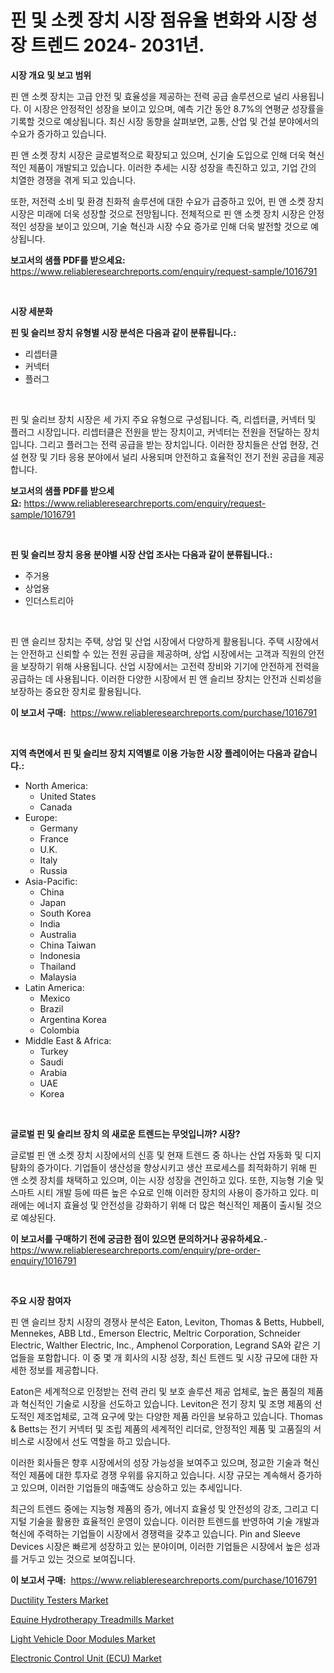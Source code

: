 <p><h1>핀 및 소켓 장치 시장 점유율 변화와 시장 성장 트렌드 2024- 2031년.</h1></p><p><strong>시장 개요 및 보고 범위</strong></p>
<p><p>핀 앤 소켓 장치는 고급 안전 및 효율성을 제공하는 전력 공급 솔루션으로 널리 사용됩니다. 이 시장은 안정적인 성장을 보이고 있으며, 예측 기간 동안 8.7%의 연평균 성장률을 기록할 것으로 예상됩니다. 최신 시장 동향을 살펴보면, 교통, 산업 및 건설 분야에서의 수요가 증가하고 있습니다.</p><p>핀 앤 소켓 장치 시장은 글로벌적으로 확장되고 있으며, 신기술 도입으로 인해 더욱 혁신적인 제품이 개발되고 있습니다. 이러한 추세는 시장 성장을 촉진하고 있고, 기업 간의 치열한 경쟁을 겪게 되고 있습니다.</p><p>또한, 저전력 소비 및 환경 친화적 솔루션에 대한 수요가 급증하고 있어, 핀 앤 소켓 장치 시장은 미래에 더욱 성장할 것으로 전망됩니다. 전체적으로 핀 앤 소켓 장치 시장은 안정적인 성장을 보이고 있으며, 기술 혁신과 시장 수요 증가로 인해 더욱 발전할 것으로 예상됩니다.</p></p>
<p><strong>보고서의 샘플 PDF를 받으세요:</strong> <a href="https://www.reliableresearchreports.com/enquiry/request-sample/1016791">https://www.reliableresearchreports.com/enquiry/request-sample/1016791</a></p>
<p>&nbsp;</p>
<p><strong>시장 세분화</strong></p>
<p><strong>핀 및 슬리브 장치 유형별 시장 분석은 다음과 같이 분류됩니다.:</strong></p>
<p><ul><li>리셉터클</li><li>커넥터</li><li>플러그</li></ul></p>
<p>&nbsp;</p>
<p><p>핀 및 슬리브 장치 시장은 세 가지 주요 유형으로 구성됩니다. 즉, 리셉터클, 커넥터 및 플러그 시장입니다. 리셉터클은 전원을 받는 장치이고, 커넥터는 전원을 전달하는 장치입니다. 그리고 플러그는 전력 공급을 받는 장치입니다. 이러한 장치들은 산업 현장, 건설 현장 및 기타 응용 분야에서 널리 사용되며 안전하고 효율적인 전기 전원 공급을 제공합니다.</p></p>
<p><strong>보고서의 샘플 PDF를 받으세요:</strong>&nbsp;<a href="https://www.reliableresearchreports.com/enquiry/request-sample/1016791">https://www.reliableresearchreports.com/enquiry/request-sample/1016791</a></p>
<p>&nbsp;</p>
<p><strong> 핀 및 슬리브 장치 응용 분야별 시장 산업 조사는 다음과 같이 분류됩니다.:</strong></p>
<p><ul><li>주거용</li><li>상업용</li><li>인더스트리아</li></ul></p>
<p>&nbsp;</p>
<p><p>핀 앤 슬리브 장치는 주택, 상업 및 산업 시장에서 다양하게 활용됩니다. 주택 시장에서는 안전하고 신뢰할 수 있는 전원 공급을 제공하며, 상업 시장에서는 고객과 직원의 안전을 보장하기 위해 사용됩니다. 산업 시장에서는 고전력 장비와 기기에 안전하게 전력을 공급하는 데 사용됩니다. 이러한 다양한 시장에서 핀 앤 슬리브 장치는 안전과 신뢰성을 보장하는 중요한 장치로 활용됩니다.</p></p>
<p><strong>이 보고서 구매:</strong>&nbsp; <a href="https://www.reliableresearchreports.com/purchase/1016791">https://www.reliableresearchreports.com/purchase/1016791</a></p>
<p>&nbsp;</p>
<p><strong>지역 측면에서 핀 및 슬리브 장치 지역별로 이용 가능한 시장 플레이어는 다음과 같습니다.:</strong></p>
<p><ul>
    <li>
        North America:
        <ul>
            <li>United States</li>
            <li>Canada</li>
        </ul>
    </li>
    <li>
        Europe:
        <ul>
            <li>Germany</li>
            <li>France</li>
            <li>U.K.</li>
            <li>Italy</li>
            <li>Russia</li>
        </ul>
    </li>
    <li>
        Asia-Pacific:
        <ul>
            <li>China</li>
            <li>Japan</li>
            <li>South Korea</li>
            <li>India</li>
            <li>Australia</li>
            <li>China Taiwan</li>
            <li>Indonesia</li>
            <li>Thailand</li>
            <li>Malaysia</li>
        </ul>
    </li>
    <li>
        Latin America:
        <ul>
            <li>Mexico</li>
            <li>Brazil</li>
            <li>Argentina Korea</li>
            <li>Colombia</li>
        </ul>
    </li>
    <li>
        Middle East & Africa:
        <ul>
            <li>Turkey</li>
            <li>Saudi</li>
            <li>Arabia</li>
            <li>UAE</li>
            <li>Korea</li>
        </ul>
    </li>
    </ul></p>
<p>&nbsp;</p>
<p><strong>글로벌 핀 및 슬리브 장치 의 새로운 트렌드는 무엇입니까? 시장?</strong></p>
<p><p>글로벌 핀 앤 소켓 장치 시장에서의 신흥 및 현재 트렌드 중 하나는 산업 자동화 및 디지턈화의 증가이다. 기업들이 생산성을 향상시키고 생산 프로세스를 최적화하기 위해 핀 앤 소켓 장치를 채택하고 있으며, 이는 시장 성장을 견인하고 있다. 또한, 지능형 기술 및 스마트 시티 개발 등에 따른 높은 수요로 인해 이러한 장치의 사용이 증가하고 있다. 미래에는 에너지 효율성 및 안전성을 강화하기 위해 더 많은 혁신적인 제품이 출시될 것으로 예상된다.</p></p>
<p><strong>이 보고서를 구매하기 전에 궁금한 점이 있으면 문의하거나 공유하세요.</strong>- <a href="https://www.reliableresearchreports.com/enquiry/pre-order-enquiry/1016791">https://www.reliableresearchreports.com/enquiry/pre-order-enquiry/1016791</a></p>
<p>&nbsp;</p>
<p><strong>주요 시장 참여자</strong></p>
<p><p>핀 앤 슬리브 장치 시장의 경쟁사 분석은 Eaton, Leviton, Thomas & Betts, Hubbell, Mennekes, ABB Ltd., Emerson Electric, Meltric Corporation, Schneider Electric, Walther Electric, Inc., Amphenol Corporation, Legrand SA와 같은 기업들을 포함합니다. 이 중 몇 개 회사의 시장 성장, 최신 트렌드 및 시장 규모에 대한 자세한 정보를 제공합니다.</p><p>Eaton은 세계적으로 인정받는 전력 관리 및 보호 솔루션 제공 업체로, 높은 품질의 제품과 혁신적인 기술로 시장을 선도하고 있습니다. Leviton은 전기 장치 및 조명 제품의 선도적인 제조업체로, 고객 요구에 맞는 다양한 제품 라인을 보유하고 있습니다. Thomas & Betts는 전기 커넥터 및 조립 제품의 세계적인 리더로, 안정적인 제품 및 고품질의 서비스로 시장에서 선도 역할을 하고 있습니다.</p><p>이러한 회사들은 향후 시장에서의 성장 가능성을 보여주고 있으며, 정교한 기술과 혁신적인 제품에 대한 투자로 경쟁 우위를 유지하고 있습니다. 시장 규모는 계속해서 증가하고 있으며, 이러한 기업들의 매출액도 상승하고 있는 추세입니다.</p><p>최근의 트렌드 중에는 지능형 제품의 증가, 에너지 효율성 및 안전성의 강조, 그리고 디지털 기술을 활용한 효율적인 운영이 있습니다. 이러한 트렌드를 반영하여 기술 개발과 혁신에 주력하는 기업들이 시장에서 경쟁력을 갖추고 있습니다. Pin and Sleeve Devices 시장은 빠르게 성장하고 있는 분야이며, 이러한 기업들은 시장에서 높은 성과를 거두고 있는 것으로 보여집니다.</p></p>
<p><strong>이 보고서 구매:</strong>&nbsp;&nbsp;<a href="https://www.reliableresearchreports.com/purchase/1016791">https://www.reliableresearchreports.com/purchase/1016791</a></p>
<p><p><a href="https://view.publitas.com/reportprime-1/ductility-testers-market-size-market-share-and-global-market-analysis-report-2023-2030/">Ductility Testers Market</a></p><p><a href="https://valiant-lunge-8fe.notion.site/Equine-Hydrotherapy-Treadmills-Market-Analysis-and-Market-Size-Global-Industry-Overview-Market-Seg-cbba7875d56f4aec87002925bd93ae2f">Equine Hydrotherapy Treadmills Market</a></p><p><a href="https://github.com/joannagoyvaerts/Market-Research-Report-List-1/blob/main/light-vehicle-door-modules-market.md">Light Vehicle Door Modules Market</a></p><p><a href="https://github.com/lubmix/Market-Research-Report-List-1/blob/main/electronic-control-unit-ecu-market.md">Electronic Control Unit (ECU) Market</a></p></p>

